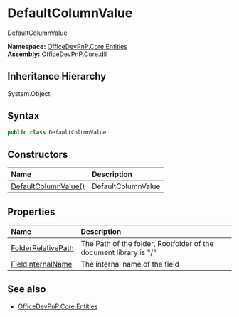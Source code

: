 # DefaultColumnValue
DefaultColumnValue  

**Namespace:** [OfficeDevPnP.Core.Entities](OfficeDevPnP.Core.Entities.md)  
**Assembly:** OfficeDevPnP.Core.dll  
## Inheritance Hierarchy
System.Object  
## Syntax
```C#
public class DefaultColumnValue
```
## Constructors
|**Name**|**Description**|
|:-----|:-----|
| [DefaultColumnValue()](OfficeDevPnP.Core.Entities.DefaultColumnValue.ctor1.md) |  DefaultColumnValue 
## Properties
|**Name**|**Description**|
|:-----|:-----|
| [FolderRelativePath](OfficeDevPnP.Core.Entities.DefaultColumnValue.FolderRelativePath.md) | The Path of the folder, Rootfolder of the document library is "/"
| [FieldInternalName](OfficeDevPnP.Core.Entities.DefaultColumnValue.FieldInternalName.md) | The internal name of the field
## See also
- [OfficeDevPnP.Core.Entities](OfficeDevPnP.Core.Entities.md)
